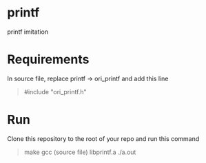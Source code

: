 # printf
printf imitation

# Requirements
In source file, replace printf -> ori_printf and add this line
>#include "ori_printf.h"

# Run
Clone this repository to the root of your repo and run this command
>make
>gcc (source file) libprintf.a
>./a.out
